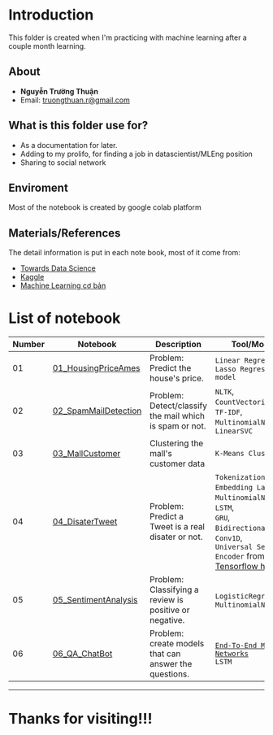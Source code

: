 # Introduction

This folder is created when I'm practicing with machine learning after a couple month learning.

## About
- **Nguyễn Trường Thuận**
- Email: truongthuan.r@gmail.com

## What is this folder use for?
- As a documentation for later.
- Adding to my prolifo, for finding a job in datascientist/MLEng position
- Sharing to social network


## Enviroment 
Most of the notebook is created by google colab platform

## Materials/References 
The detail information is put in each note book, most of it come from:
- [Towards Data Science](https://towardsdatascience.com)
- [Kaggle](https://www.kaggle.com)
- [Machine Learning cơ bản](https://machinelearningcoban.com)

# List of notebook

| Number | Notebook | Description | Tool/Model | Note |
| ----- |  ----- |  ----- |  ----- |  ----- |
| 01 | [01_HousingPriceAmes](https://github.com/truongthuanr/self-project/blob/main/01_HousePriceAmes.ipynb) | Problem: Predict the house's price. | `Linear Regression`,<br>`Lasso Regression model` |
| 02 | [02_SpamMailDetection](https://github.com/truongthuanr/self-project/blob/main/02_SpamMailDetection.ipynb) | Problem: Detect/classify the mail which is spam or not. | `NLTK`,<br>`CountVectorizer`,<br>`TF-IDF`,<br>`MultinomialNB`,<br>`LinearSVC` |
| 03 | [03_MallCustomer](https://github.com/truongthuanr/self-project/blob/main/03_MallCustomer.ipynb) | Clustering the mall's customer data | `K-Means Clustering` |
| 04 | [04_DisaterTweet](https://github.com/truongthuanr/self-project/blob/main/04_Disaster_Tweets.ipynb) | Problem: Predict a Tweet is a real disater or not. | `Tokenization`,<br>`Embedding Layers`,<br>`MultinomialNB`,<br>`LSTM`,<br>`GRU`,<br>`Bidirectional RNN`,<br>`Conv1D`,<br>`Universal Sentence Encoder` from [Tensorflow hub](https://tfhub.dev/google/universal-sentence-encoder/4)
| 05 | [05_SentimentAnalysis](https://github.com/truongthuanr/self-project/blob/main/05_SentimentAnalysis.ipynb) | Problem: Classifying a review is positive or negative. | `LogisticRegression`,<br>`MultinomialNB` |
| 06 | [06_QA_ChatBot](https://github.com/truongthuanr/self-project/blob/main/06_QA_ChatBot.ipynb) | Problem: create models that can answer the questions. | [`End-To-End Memory Networks`](https://arxiv.org/pdf/1503.08895.pdf)<br>`LSTM`|


---
# Thanks for visiting!!!

